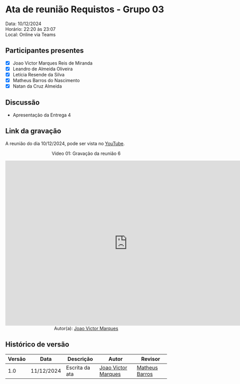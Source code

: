 # Ata de reunião Requistos - Grupo 03

Data: 10/12/2024 <br>
Horário: 22:20 às 23:07<br>
Local: Online via Teams

## Participantes presentes

- [x] Joao Victor Marques Reis de Miranda
- [x] Leandro de Almeida Oliveira
- [x] Letícia Resende da Silva
- [x] Matheus Barros do Nascimento
- [x] Natan da Cruz Almeida

## Discussão

- Apresentação da Entrega 4


## Link da gravação
A reunião do dia 10/12/2024, pode ser vista no [YouTube](https://youtu.be/SpG8wJ3lwyc?si=RsvRbrSLw68c4YGw).</p>

<center>
    <p>Vídeo 01: Gravação da reunião 6</p>
    <iframe width="760" height="515" src="https://www.youtube.com/embed/SpG8wJ3lwyc?si=RsvRbrSLw68c4YGw" title="YouTube video player" frameborder="0" allow="accelerometer; autoplay; clipboard-write; encrypted-media; gyroscope; picture-in-picture; web-share" referrerpolicy="strict-origin-when-cross-origin" allowfullscreen></iframe>
    Autor(a): <a href="https://github.com/jmarquees" target = "_blank">Joao Victor Marques</a></h6>
</center>

## Histórico de versão

<center>

| Versão | Data       | Descrição                | Autor                                       | Revisor                                      |
| ------ | ---------- | ------------------------ | ------------------------------------------------ | ------------------------------------------------ |
|  1.0   | 11/12/2024 | Escrita da ata | [Joao Victor Marques](https://github.com/jmarquees) | [Matheus Barros ](https://github.com/Ninja-Haiyai)  |


</center>
